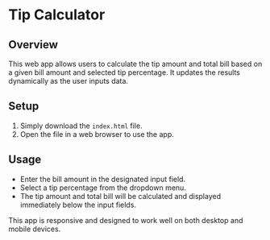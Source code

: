 # Tip Calculator

## Overview
This web app allows users to calculate the tip amount and total bill based on a given bill amount and selected tip percentage. It updates the results dynamically as the user inputs data.

## Setup
1. Simply download the `index.html` file.
2. Open the file in a web browser to use the app.

## Usage
- Enter the bill amount in the designated input field.
- Select a tip percentage from the dropdown menu.
- The tip amount and total bill will be calculated and displayed immediately below the input fields.

This app is responsive and designed to work well on both desktop and mobile devices.